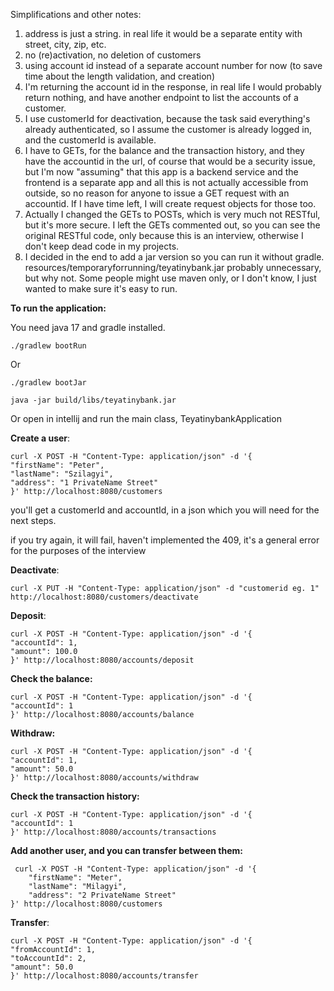Simplifications and other notes:
1. address is just a string. in real life it would be a separate entity with street, city, zip, etc.
2. no (re)activation, no deletion of customers
3. using account id instead of a separate account number for now (to save time about the length validation,
and creation)
4. I'm returning the account id in the response, in real life I would probably return nothing, and have another endpoint to list the accounts of a customer.
5. I use customerId for deactivation, because the task said everything's already authenticated,
so I assume the customer is already logged in, and the customerId is available.
6. I have to GETs, for the balance and the transaction history, and they have the accountid in the 
url, of course that would be a security issue, but I'm now "assuming" that this app is a backend service
and the frontend is a separate app  and all this is not actually accessible from outside, so no reason for anyone to issue a GET request with an accountid.
If I have time left, I will create request objects for those too.
7. Actually I changed the GETs to POSTs, which is very much not RESTful, but it's more secure.
I left the GETs commented out, so you can see the original RESTful code, only because this is an interview,
otherwise I don't keep dead code in my projects.
8. I decided in the end to add a jar version so you can run it without gradle.
   resources/temporaryforrunning/teyatinybank.jar probably unnecessary, but why not. 
Some people might use maven only, or I don't know, I just wanted to make sure it's easy to run.

**To run the application:**

You need java 17 and gradle installed.

```
./gradlew bootRun
```
Or 
```
./gradlew bootJar
 
java -jar build/libs/teyatinybank.jar
```
Or open in intellij and run the main class, TeyatinybankApplication


**Create a user**:
```
curl -X POST -H "Content-Type: application/json" -d '{
"firstName": "Peter",
"lastName": "Szilagyi",
"address": "1 PrivateName Street"
}' http://localhost:8080/customers
```

you'll get a customerId and accountId, in a json which you will need for the next steps.

if you try again, it will fail, haven't implemented the 409, it's a general error for the purposes of 
the interview


**Deactivate**:
```
curl -X PUT -H "Content-Type: application/json" -d "customerid eg. 1" http://localhost:8080/customers/deactivate
```

**Deposit**: 

```curl
curl -X POST -H "Content-Type: application/json" -d '{
"accountId": 1,
"amount": 100.0
}' http://localhost:8080/accounts/deposit
```
**Check the balance:**
```
curl -X POST -H "Content-Type: application/json" -d '{
"accountId": 1
}' http://localhost:8080/accounts/balance
```
**Withdraw:**
```
curl -X POST -H "Content-Type: application/json" -d '{
"accountId": 1,
"amount": 50.0
}' http://localhost:8080/accounts/withdraw
```
**Check the transaction history:**
```
curl -X POST -H "Content-Type: application/json" -d '{
"accountId": 1
}' http://localhost:8080/accounts/transactions

```
**Add another user, and you can transfer between them:**
```
 curl -X POST -H "Content-Type: application/json" -d '{
    "firstName": "Meter",
    "lastName": "Milagyi",
    "address": "2 PrivateName Street"
}' http://localhost:8080/customers
```
**Transfer**:
```
curl -X POST -H "Content-Type: application/json" -d '{
"fromAccountId": 1,
"toAccountId": 2,
"amount": 50.0
}' http://localhost:8080/accounts/transfer

```
